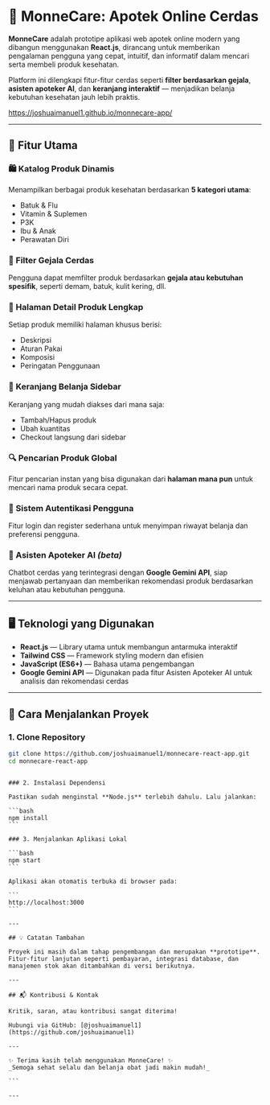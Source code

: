 # 🏥 MonneCare: Apotek Online Cerdas

**MonneCare** adalah prototipe aplikasi web apotek online modern yang dibangun menggunakan **React.js**, dirancang untuk memberikan pengalaman pengguna yang cepat, intuitif, dan informatif dalam mencari serta membeli produk kesehatan.

Platform ini dilengkapi fitur-fitur cerdas seperti **filter berdasarkan gejala**, **asisten apoteker AI**, dan **keranjang interaktif** — menjadikan belanja kebutuhan kesehatan jauh lebih praktis.

https://joshuaimanuel1.github.io/monnecare-app/

---

## 🧩 Fitur Utama

### 🛍️ Katalog Produk Dinamis

Menampilkan berbagai produk kesehatan berdasarkan **5 kategori utama**:

- Batuk & Flu
- Vitamin & Suplemen
- P3K
- Ibu & Anak
- Perawatan Diri

### 🧠 Filter Gejala Cerdas

Pengguna dapat memfilter produk berdasarkan **gejala atau kebutuhan spesifik**, seperti demam, batuk, kulit kering, dll.

### 📄 Halaman Detail Produk Lengkap

Setiap produk memiliki halaman khusus berisi:

- Deskripsi
- Aturan Pakai
- Komposisi
- Peringatan Penggunaan

### 🛒 Keranjang Belanja Sidebar

Keranjang yang mudah diakses dari mana saja:

- Tambah/Hapus produk
- Ubah kuantitas
- Checkout langsung dari sidebar

### 🔍 Pencarian Produk Global

Fitur pencarian instan yang bisa digunakan dari **halaman mana pun** untuk mencari nama produk secara cepat.

### 👤 Sistem Autentikasi Pengguna

Fitur login dan register sederhana untuk menyimpan riwayat belanja dan preferensi pengguna.

### 🤖 Asisten Apoteker AI _(beta)_

Chatbot cerdas yang terintegrasi dengan **Google Gemini API**, siap menjawab pertanyaan dan memberikan rekomendasi produk berdasarkan keluhan atau kebutuhan pengguna.

---

## 🖥️ Teknologi yang Digunakan

- **React.js** — Library utama untuk membangun antarmuka interaktif
- **Tailwind CSS** — Framework styling modern dan efisien
- **JavaScript (ES6+)** — Bahasa utama pengembangan
- **Google Gemini API** — Digunakan pada fitur Asisten Apoteker AI untuk analisis dan rekomendasi cerdas

---

## 🏁 Cara Menjalankan Proyek

### 1. Clone Repository

```bash
git clone https://github.com/joshuaimanuel1/monnecare-react-app.git
cd monnecare-react-app
```

````

### 2. Instalasi Dependensi

Pastikan sudah menginstal **Node.js** terlebih dahulu. Lalu jalankan:

```bash
npm install
```

### 3. Menjalankan Aplikasi Lokal

```bash
npm start
```

Aplikasi akan otomatis terbuka di browser pada:

```
http://localhost:3000
```

---

## 💡 Catatan Tambahan

Proyek ini masih dalam tahap pengembangan dan merupakan **prototipe**. Fitur-fitur lanjutan seperti pembayaran, integrasi database, dan manajemen stok akan ditambahkan di versi berikutnya.

---

## 📬 Kontribusi & Kontak

Kritik, saran, atau kontribusi sangat diterima!

Hubungi via GitHub: [@joshuaimanuel1](https://github.com/joshuaimanuel1)

---

✨ Terima kasih telah menggunakan MonneCare! ✨
_Semoga sehat selalu dan belanja obat jadi makin mudah!_

```

---

